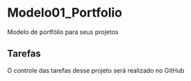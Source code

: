 # Modelo01_Portfolio
Modelo de portfólio para seus projetos

## Tarefas

O controle das tarefas desse projeto será realizado no GitHub